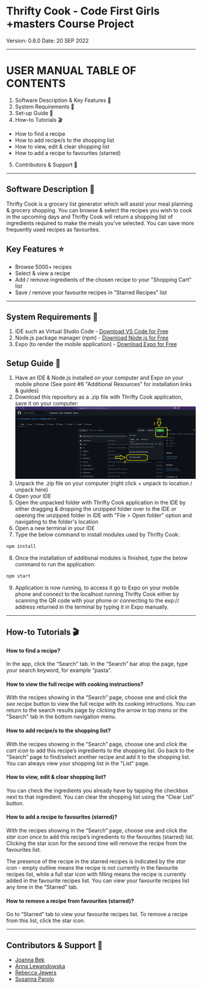 # Thrifty Cook - Code First Girls +masters Course Project

Version: 0.8.0
Date: 20 SEP 2022

----------------------------------------------------

# USER MANUAL TABLE OF CONTENTS

1. Software Description & Key Features 👀
2. System Requirements 💯
3. Set-up Guide 🐣
4. How-to Tutorials 🎬
- How to find a recipe
- How to add recipe/s to the shopping list
- How to view, edit & clear shopping list
- How to add a recipe to favourites (starred)
5. Contributors & Support 💬

----------------------------------------------------

## Software Description 👀

Thrifty Cook is a grocery list generator which will assist your meal planning & grocery shopping. You can browse & select the recipes you wish to cook in the upcoming days and Thrifty Cook will return a shopping list of ingredients required to make the meals you’ve selected. You can save more frequently used recipes as favourites.

## Key Features ⭐

- Browse 5000+ recipes
- Select & view a recipe
- Add / remove ingredients of the chosen recipe to your "Shopping Cart" list
- Save / remove your favourite recipes in "Starred Recipes" list

----------------------------------------------------

## System Requirements 💯

1. IDE such as Virtual Studio Code - [Download VS Code for Free](https://code.visualstudio.com/Download)
2. Node.js package manager (npm) - [Download Node.js for Free](https://nodejs.org/en/download)
3. Expo (to render the mobile application) - [Download Expo for Free](https://docs.expo.dev/get-started/installation)

## Setup Guide 🐣

1. Have an IDE & Node.js installed on your computer and Expo on your mobile phone (See point #6 "Additional Resources" for installation links & guides)
2. Download this repository as a .zip file with Thrifty Cook application, save it on your computer:
![See how to download this app's repository as a .zip file](./assets/images/download-zip.png)
3. Unpack the .zip file on your computer (right click + unpack to location / unpack here)
4. Open your IDE
5. Open the unpacked folder with Thrifty Cook application in the IDE by either dragging & dropping the unzipped folder over to the IDE or opening the unzipped folder in IDE with "File > Open folder" option and navigating to the folder's location
6. Open a new terminal in your IDE
7. Type the below command to install modules used by Thrifty Cook:
```sh
npm install
```
8. Once the installation of additional modules is finished, type the below command to run the application:
```sh
npm start
```
9. Application is now running, to access it go to Expo on your mobile phone and connect to the localhost running Thrifty Cook either by scanning the QR code with your phone or connecting to the exp:// address returned in the terminal by typing it in Expo manually.

----------------------------------------------------

## How-to Tutorials 🎬

#### How to find a recipe?

In the app, click the “Search” tab.
In the “Search” bar atop the page, type your search keyword, for example “pasta”.

#### How to view the full recipe with cooking instructions?

With the recipes showing in the “Search” page, choose one and click the *see recipe* button to view the full recipe with its cooking intructions. 
You can return to the search results page by clicking the arrow in top menu or the "Search" tab in the bottom navigation menu.

#### How to add recipe/s to the shopping list?

With the recipes showing in the “Search” page, choose one and click the *cart icon* to add this recipe’s ingredients to the shopping list.
Go back to the “Search” page to find/select another recipe and add it to the shopping list.
You can always view your shopping list in the "List" page.

#### How to view, edit & clear shopping list?

You can check the ingredients you already have by tapping the checkbox next to that ingredient. You can clear the shopping list using the “Clear List” button.

#### How to add a recipe to favourites (starred)?

With the recipes showing in the “Search” page, choose one and click the *star icon* _once_ to add this recipe’s ingredients to the favourites (starred) list. Clicking the star icon for the _second time_ will remove the recipe from the favourites list. 

The presence of the recipe in the starred recipes is indicated by the *star icon* - empty outline means the recipe is not currently in the favourite recipes list, while a full star icon with filling means the recipe is currently added in the favourite recipes list.
You can view your favourite recipes list any time in the “Starred” tab.

#### How to remove a recipe from favourites (starred)?

Go to “Starred” tab to view your favourite recipes list. To remove a recipe from this list, click the star icon.

----------------------------------------------------

## Contributors & Support 💬
- [Joanna Bek](https://github.com/asikowe)
- [Anna Lewandowska](https://github.com/anna-lewandowska)
- [Rebecca Jewers](https://github.com/FuckinGandalfMan)
- [Susanna Parolo](https://github.com/susannaparolo)
